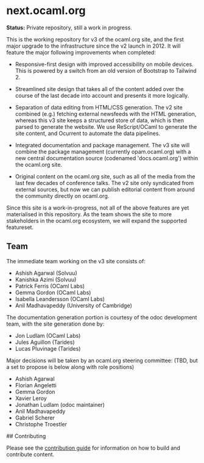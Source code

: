 # next.ocaml.org

**Status:** Private repository, still a work in progress.

This is the working repository for v3 of the ocaml.org site, and the first
major upgrade to the infrastructure since the v2 launch in 2012.  It will
feature the major following improvements when completed:

- Responsive-first design with improved accessibility on mobile devices.  This
  is powered by a switch from an old version of Bootstrap to Tailwind 2.

- Streamlined site design that takes all of the content added over the course
  of the last decade into account and presents it more logically.

- Separation of data editing from HTML/CSS generation.  The v2 site combined
  (e.g.) fetching external newsfeeds with the HTML generation, whereas this v3
  site keeps a structured store of data, which is then parsed to generate the
  website.  We use ReScript/OCaml to generate the site content, and Ocurrent to
  automate the data pipelines.

- Integrated documentation and package management. The v3 site will combine the
  package management (currently opam.ocaml.org) with a new central
  documentation source (codenamed 'docs.ocaml.org') within the ocaml.org site.

- Original content on the ocaml.org site, such as all of the media from the
  last few decades of conference talks. The v2 site only syndicated from
  external sources, but now we can publish editorial content from around the
  community directly on ocaml.org.

Since this site is a work-in-progress, not all of the above features are yet
materialised in this repository. As the team shows the site to more
stakeholders in the ocaml.org ecosystem, we will expand the supported
featureset.

## Team

The immediate team working on the v3 site consists of:
- Ashish Agarwal (Solvuu)
- Kanishka Azimi (Solvuu)
- Patrick Ferris (OCaml Labs)
- Gemma Gordon (OCaml Labs)
- Isabella Leandersson (OCaml Labs)
- Anil Madhavapeddy (University of Cambridge)

The documentation generation portion is courtesy of the odoc
development team, with the site generation done by:
- Jon Ludlam (OCaml Labs)
- Jules Aguillon (Tarides)
- Lucas Pluvinage (Tarides)

Major decisions will be taken by an ocaml.org steering committee:
(TBD, but a set to propose is below along with role positions)
- Ashish Agarwal
- Florian Angeletti
- Gemma Gordon 
- Xavier Leroy
- Jonathan Ludlam (odoc maintainer)
- Anil Madhavapeddy
- Gabriel Scherer
- Christophe Troestler

## Contributing

Please see the [contribution guide](CONTRIBUTING.md) for information on how to
build and contribute content.
